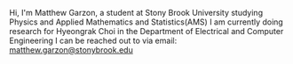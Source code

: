 Hi, I'm Matthew Garzon, a student at Stony Brook University studying Physics and Applied Mathematics and Statistics(AMS)
I am currently doing research for Hyeongrak Choi in the Department of Electrical and Computer Engineering
I can be reached out to via email: matthew.garzon@stonybrook.edu
<!--
**MatthewGarzon/MatthewGarzon** is a ✨ _special_ ✨ repository because its `README.md` (this file) appears on your GitHub profile.

Here are some ideas to get you started:

- 🔭 I’m currently working on ...
- 🌱 I’m currently learning ...
- 👯 I’m looking to collaborate on ...
- 🤔 I’m looking for help with ...
- 💬 Ask me about ...
- 📫 How to reach me: ...
- 😄 Pronouns: ...
- ⚡ Fun fact: ...
-->
